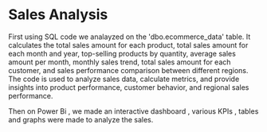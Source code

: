 #  Sales Analysis 

First using SQL code we analayzed  on the 'dbo.ecommerce_data' table. It calculates the total sales amount for each product, total sales amount for each month and year, top-selling products by quantity, average sales amount per month, monthly sales trend, total sales amount for each customer, and sales performance comparison between different regions. The code is used to analyze sales data, calculate metrics, and provide insights into product performance, customer behavior, and regional sales performance.

Then on Power Bi , we made an interactive dashboard , various KPIs , tables and graphs were made to analyze the sales.
